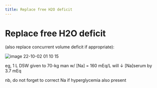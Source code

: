 ```yaml
---
title: Replace free H2O deficit
---
```

# Replace free H2O deficit


(also replace concurrent volume deficit if appropriate):

![image 22-10-02 01 10 15](https://i.imgur.com/orXv8Kg.png)

eg, 1 L D5W given to 70-kg man w/ [Na] = 160 mEq/L will ↓ [Na]serum by 3.7 mEq

nb, do not forget to correct Na if hyperglycemia also present
